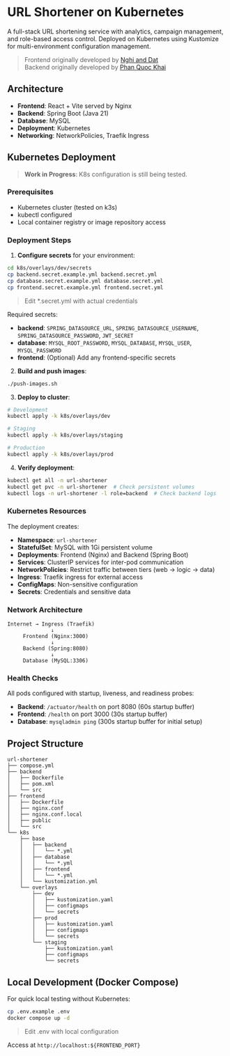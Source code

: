 # URL Shortener on Kubernetes

A full-stack URL shortening service with analytics, campaign management, and role-based access control. Deployed on Kubernetes using Kustomize for multi-environment configuration management.

> Frontend originally developed by [Nghi and Dat](https://github.com/integration-project-hk241/url-shortener-fe)  
> Backend originally developed by [Phan Quoc Khai](https://github.com/phankhai5004/url-shortener-be)

## Architecture

- **Frontend**: React + Vite served by Nginx
- **Backend**: Spring Boot (Java 21)
- **Database**: MySQL
- **Deployment**: Kubernetes
- **Networking**: NetworkPolicies, Traefik Ingress

## Kubernetes Deployment

> **Work in Progress**: K8s configuration is still being tested.

### Prerequisites

- Kubernetes cluster (tested on k3s)
- kubectl configured
- Local container registry or image repository access

### Deployment Steps

1. **Configure secrets** for your environment:
```bash
cd k8s/overlays/dev/secrets
cp backend.secret.example.yml backend.secret.yml
cp database.secret.example.yml database.secret.yml
cp frontend.secret.example.yml frontend.secret.yml
```
> Edit *.secret.yml with actual credentials

Required secrets:
- **backend**: `SPRING_DATASOURCE_URL`, `SPRING_DATASOURCE_USERNAME`, `SPRING_DATASOURCE_PASSWORD`, `JWT_SECRET`
- **database**: `MYSQL_ROOT_PASSWORD`, `MYSQL_DATABASE`, `MYSQL_USER`, `MYSQL_PASSWORD`
- **frontend**: (Optional) Add any frontend-specific secrets

2. **Build and push images**:
```bash
./push-images.sh
```

3. **Deploy to cluster**:
```bash
# Development
kubectl apply -k k8s/overlays/dev

# Staging
kubectl apply -k k8s/overlays/staging

# Production
kubectl apply -k k8s/overlays/prod
```

4. **Verify deployment**:
```bash
kubectl get all -n url-shortener
kubectl get pvc -n url-shortener  # Check persistent volumes
kubectl logs -n url-shortener -l role=backend  # Check backend logs
```

### Kubernetes Resources

The deployment creates:
- **Namespace**: `url-shortener`
- **StatefulSet**: MySQL with 1Gi persistent volume
- **Deployments**: Frontend (Nginx) and Backend (Spring Boot)
- **Services**: ClusterIP services for inter-pod communication
- **NetworkPolicies**: Restrict traffic between tiers (web → logic → data)
- **Ingress**: Traefik ingress for external access
- **ConfigMaps**: Non-sensitive configuration
- **Secrets**: Credentials and sensitive data

### Network Architecture

```
Internet → Ingress (Traefik)
              ↓
     Frontend (Nginx:3000)
              ↓
     Backend (Spring:8080)
              ↓
     Database (MySQL:3306)
```

### Health Checks

All pods configured with startup, liveness, and readiness probes:
- **Backend**: `/actuator/health` on port 8080 (60s startup buffer)
- **Frontend**: `/health` on port 3000 (30s startup buffer)
- **Database**: `mysqladmin ping` (300s startup buffer for initial setup)

## Project Structure

```
url-shortener
├── compose.yml
├── backend
│   ├── Dockerfile
│   ├── pom.xml
│   └── src
├── frontend
│   ├── Dockerfile
│   ├── nginx.conf
│   ├── nginx.conf.local
│   ├── public
│   └── src
└── k8s
    ├── base
    │   ├── backend
    │   │   └── *.yml
    │   ├── database
    │   │   └── *.yml
    │   ├── frontend
    │   │   └── *.yml
    │   └── kustomization.yml
    └── overlays
        ├── dev
        │   ├── kustomization.yaml
        │   ├── configmaps
        │   └── secrets
        ├── prod
        │   ├── kustomization.yaml
        │   ├── configmaps
        │   └── secrets
        └── staging
            ├── kustomization.yaml
            ├── configmaps
            └── secrets
```

## Local Development (Docker Compose)

For quick local testing without Kubernetes:

```bash
cp .env.example .env
docker compose up -d
```
> Edit .env with local configuration

Access at `http://localhost:${FRONTEND_PORT}`
